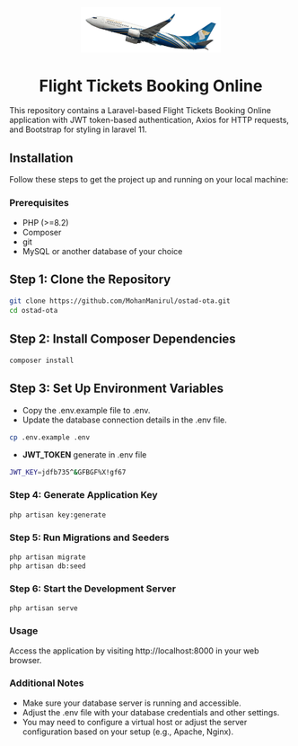 <p align="center"><a href="https://laravel.com" target="_blank"><img src="public\assets\images\readme.png" width="250" alt="Laravel Logo"></a></p>

<h1 align="center">Flight Tickets Booking Online</h1>

This repository contains a Laravel-based Flight Tickets Booking Online application with JWT token-based authentication, Axios for HTTP requests, and Bootstrap for styling in laravel 11.

## Installation
Follow these steps to get the project up and running on your local machine:

### Prerequisites
- PHP (>=8.2)
- Composer
- git
- MySQL or another database of your choice

## Step 1: Clone the Repository
 ```bash
git clone https://github.com/MohanManirul/ostad-ota.git
cd ostad-ota
```
## Step 2: Install Composer Dependencies
 ```bash
composer install
```
## Step 3: Set Up Environment Variables
- Copy the .env.example file to .env.
- Update the database connection details in the .env file.
 ```bash
cp .env.example .env
```
- <b> JWT_TOKEN</b> generate in .env file
 ```bash
 JWT_KEY=jdfb735^&GFBGF%X!gf67
```
### Step 4: Generate Application Key
```
php artisan key:generate
```
### Step 5: Run Migrations and Seeders
```
php artisan migrate
php artisan db:seed
```
### Step 6: Start the Development Server
```
php artisan serve
```
### Usage
Access the application by visiting http://localhost:8000 in your web browser.

### Additional Notes
- Make sure your database server is running and accessible.
- Adjust the .env file with your database credentials and other settings.
- You may need to configure a virtual host or adjust the server configuration based on your setup (e.g., Apache, Nginx).